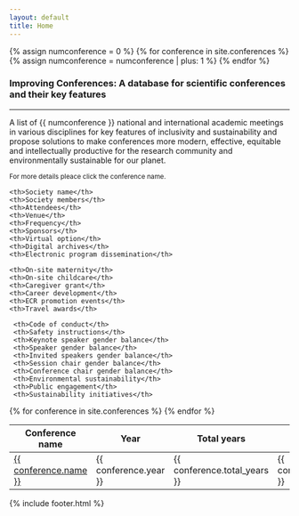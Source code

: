 ```yaml
---
layout: default
title: Home
---
```

{% assign numconference = 0 %}
        {% for conference in site.conferences %}
          {% assign numconference = numconference | plus: 1 %}
{% endfor %}

<h3>Improving Conferences: A database for scientific conferences and their key features</h3>
<hr>
<p> A list of {{ numconference }} national and international academic meetings in various disciplines for key features of inclusivity and sustainability and propose solutions to make conferences more modern, effective, equitable and intellectually productive for the research community and environmentally sustainable for our planet. </p>

<small>For more details pleace click the conference name.</small>

<table id='data_table' class="hover" style="width:100%">
  <thead>
  <tr>
    <th>Conference name</th>
    <th>Year</th>
    <th>Total years</th>
    <th>Discipline</th>
    <th>Gender Balance/Diversity Statement</th>
     <th>Registration fees</th>
    <th>Attendance cost</th>   
    <th>Carbon footprint <small> (tons of CO<sub>2</sub>)</small></th>
    <th>Other carbon footprint <small>(tons of CO<sub>2</sub>)</small></th>

    <th>Society name</th>
    <th>Society members</th>
    <th>Attendees</th>
    <th>Venue</th>
    <th>Frequency</th>
    <th>Sponsors</th>
    <th>Virtual option</th>
    <th>Digital archives</th>
    <th>Electronic program dissemination</th>

    <th>On-site maternity</th>
    <th>On-site childcare</th>
    <th>Caregiver grant</th>
    <th>Career development</th>
    <th>ECR promotion events</th>
    <th>Travel awards</th>

     <th>Code of conduct</th>
     <th>Safety instructions</th>
     <th>Keynote speaker gender balance</th>
     <th>Speaker gender balance</th>
     <th>Invited speakers gender balance</th>
     <th>Session chair gender balance</th>
     <th>Conference chair gender balance</th>
     <th>Environmental sustainability</th>
     <th>Public engagement</th>
     <th>Sustainability initiatives</th>


  </tr>
  </thead>

  <tbody>
{% for conference in site.conferences %}
  <tr>
	<td><a href="{{ site.baseurl }}{{ conference.url }}">{{ conference.name }}</a></td>
  <td>{{ conference.year }}</td>
  <td>{{ conference.total_years }}</td>
  <td>{{ conference.discipline }}</td>
	<td>{{ conference.gender_balance }}</td>
  <td>{{ conference.registration_fee }}</td>
  <td>{{ conference.attendance_cost }}</td>
  <td>{{ conference.carbon_footprint }}</td>
  <td>{{ conference.other_carbon_footprint }}</td>

  <td>{{ conference.society_name }}</td>
  <td>{{ conference.society_members }}</td>
  <td>{{ conference.attendees }}</td>
  <td>{{ conference.venue }}</td>
  <td>{{ conference.frequency }}</td>
  <td>{{ conference.sponsors }}</td>
  <td>{{ conference.virtual_option }}</td>
  <td>{{ conference.digital_archives }}</td>  
  <td>{{ conference.electronic_program }}</td>

  <td>{{ conference.onsite_maternity }}</td>
  <td>{{ conference.onsite_childcare }}</td>
  <td>{{ conference.caregiver_grant }}</td>
  <td>{{ conference.career_development }}</td>
  <td>{{ conference.ecr_promotion_events }}</td>
  <td>{{ conference.travel_awards }}</td>

  <td>{{ conference.code_of_conduct }}</td>
  <td>{{ conference.safety_instructions }}</td>
  <td>{{ conference.keynote_gender_balance }}</td>
  <td>{{ conference.speaker_gender_balance }}</td>
  <td>{{ conference.invited_gender_balance }}</td>
  <td>{{ conference.session_chair_gender_balance }}</td>
  <td>{{ conference.conference_chair_gender_balance }}</td>
  <td>{{ conference.environmental_sustainability }}</td>
  <td>{{ conference.public_engagement }}</td>
  <td>{{ conference.sustainability_initiatives }}</td>

  </tr>
{% endfor %}
  </tbody>
</table>

{% include footer.html %}
